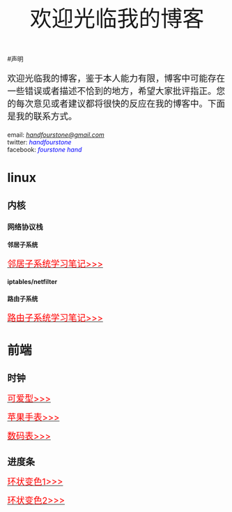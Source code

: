 <p style="font-size:50px;text-align:center;">欢迎光临我的博客</p>

#声明

<p style="font-size:20px">欢迎光临我的博客，鉴于本人能力有限，博客中可能存在一些错误或者描述不恰到的地方，希望大家批评指正。您的每次意见或者建议都将很快的反应在我的博客中。下面是我的联系方式。</p>

email: <i style="color:blue">handfourstone@gmail.com </i>\
twitter: <i style="color:blue">handfourstone </i>\
facebook: <i style="color:blue">fourstone hand </i>

# linux

## 内核

### 网络协议栈

#### 邻居子系统

[<span style="font-size:20px;color:red">邻居子系统学习笔记>>></span>](./arp.html)

#### iptables/netfilter

#### 路由子系统
[<span style="font-size:20px;color:red">路由子系统学习笔记>>></span>](./route.html)

# 前端

## 时钟

[<span style="font-size:20px;color:red">可爱型>>></span>](./front/clock/cute/index.html)

[<span style="font-size:20px;color:red">苹果手表>>></span>](./front/clock/apple_watch/index.html)

[<span style="font-size:20px;color:red">数码表>>></span>](./front/clock/electronic_watch/index.html)


## 进度条

[<span style="font-size:20px;color:red">环状变色1>>></span>](./front/progress_bar/ring_change_color/index.html)

[<span style="font-size:20px;color:red">环状变色2>>></span>](./front/progress_bar/ring_change_color/index2.html)

